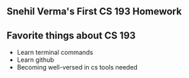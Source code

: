 ## Snehil Verma's First CS 193 Homework

## Favorite things about CS 193
- Learn terminal commands
- Learn github
- Becoming well-versed in cs tools needed

